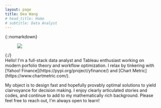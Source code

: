 ```yaml
---
layout: page
title: Dea Wang
# head_title: Home
# subtitle: Data Analyst
---
```


<div class="pretty-links">

{::nomarkdown} 
<figure class="site-profile">
    <img src="{{ site.baseurl }}/assets/img/profile.jpg">
</figure>
{:/}

<div class="lead lead-about">
Hello! I'm a full-stack data analyst and Tableau enthusiast working on modern porfolio theory and workflow optimization. I relax by tinkering with [Yahoo! Finance](https://pypi.org/project/yfinance/) and [Chart Metric](https://www.chartmetric.com/). 

My object is to design fast and hopefully provably optimal solutions to yield clairvoyance for decision making. I enjoy clearly articulated stories and codes, and continue to add to my mathematically rich background. Please feel free to reach out, I'm always open to learn!
</div>


</div>
